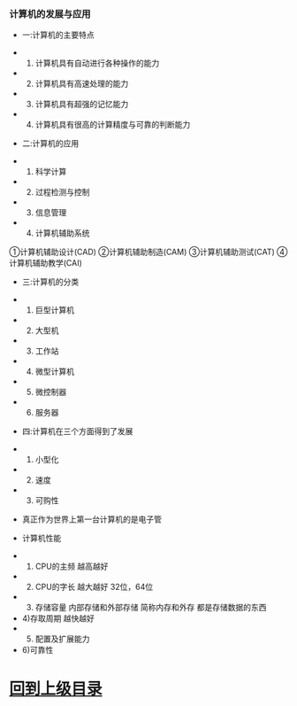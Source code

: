 



### 计算机的发展与应用



+ 一:计算机的主要特点

* 1) 计算机具有自动进行各种操作的能力

* 2) 计算机具有高速处理的能力

* 3) 计算机具有超强的记忆能力

* 4) 计算机具有很高的计算精度与可靠的判断能力




+ 二:计算机的应用

* 1) 科学计算
* 2) 过程检测与控制
* 3) 信息管理
* 4) 计算机辅助系统

 ①计算机辅助设计(CAD)
 ②计算机辅助制造(CAM)
 ③计算机辅助测试(CAT)
 ④计算机辅助教学(CAI)

+ 三:计算机的分类

* 1) 巨型计算机
* 2) 大型机
* 3) 工作站
* 4) 微型计算机
* 5) 微控制器
* 6) 服务器

+ 四:计算机在三个方面得到了发展

* 1) 小型化
* 2) 速度
* 3) 可购性

+ 真正作为世界上第一台计算机的是电子管

+ 计算机性能
* 1) CPU的主频 越高越好
* 2) CPU的字长 越大越好 32位，64位
* 3) 存储容量 内部存储和外部存储 简称内存和外存  都是存储数据的东西
* 4)存取周期 越快越好
* 5) 配置及扩展能力
* 6)可靠性 



























# [回到上级目录](./index.md)